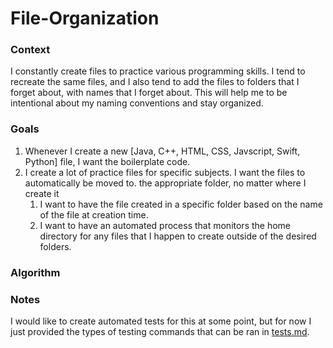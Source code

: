# File-Organization

### Context
I constantly create files to practice various programming skills. I tend to recreate the same files, and I
also tend to add the files to folders that I forget about, with names that I forget about. This will 
help me to be intentional about my naming conventions and stay organized.

### Goals
1. Whenever I create a new [Java, C++, HTML, CSS, Javscript, Swift, Python] file, I want the 
   boilerplate code.
2. I create a lot of practice files for specific subjects. I want the files to automatically be moved to.
   the appropriate folder, no matter where I create it
   1. I want to have the file created in a specific folder based on the name of the file at creation time.
   2. I want to have an automated process that monitors the home directory for any files that I happen to create outside of the desired folders.

### Algorithm


### Notes
I would like to create automated tests for this at some point, but for now I just provided the types of testing commands that can be ran in [tests.md](https://github.com/sharellcodes/File-Organization/blob/main/tests.md).
